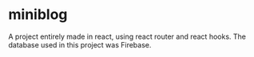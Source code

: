 # miniblog
 A project entirely made in react, using react router and react hooks. The database used in this project was Firebase.
